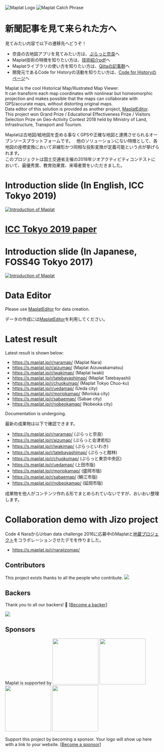 ![Maplat Logo](https://code4history.github.io/Maplat/page_imgs/maplat.png)
![Maplat Catch Phrase](https://code4history.github.io/Maplat/page_imgs/homeomorphic.png)

# 新聞記事を見て来られた方へ
見てみたい内容で以下の遷移先へどうぞ！
* 奈良の古地図アプリを見てみたい方は、[ぷらっと奈良](https://s.maplat.jp/r/naramap/)へ
* Maplat技術の特徴を知りたい方は、[技術紹介pdf](https://code4history.github.io/maplat_flyer_ja.pdf)へ
* Maplatライブラリの使い方を知りたい方は、[Qiitaの記事群](https://qiita.com/tags/maplat)へ
* 開発元であるCode for Historyの活動を知りたい方は、[Code for Historyのページ](https://code4history.github.io/index_ja.html)へ

Maplat is the cool Historical Map/Illustrated Map Viewer.  
It can transform each map coordinates with nonlinear but homeomorphic projection and makes possible that the maps can collaborate with GPS/accurate maps, without distorting original maps.  
Data editor of this solution is provided as another project, [MaplatEditor](https://github.com/code4history/MaplatEditor/).  
This project won Grand Prize / Educational Effectiveness Prize / Visitors Selection Prize on Geo-Activity Contest 2018 held by Ministry of Land, Infrastructure, Transport and Tourism.

Maplatは古地図/絵地図を歪める事なくGPSや正確な地図と連携させられるオープンソースプラットフォームです。  
他のソリューションにない特徴として、各地図の座標変換において非線形かつ同相な投影変換が定義可能という点が挙げられます。  
このプロジェクトは国土交通省主催の2018年ジオアクティビティコンテストにおいて、最優秀賞、教育効果賞、来場者賞をいただきました。

# Introduction slide (In English, ICC Tokyo 2019)
<a href="https://www.slideshare.net/kokogiko/maplat-historical-map-viewer-technology-that-guarantees-nonlinear-bijective-conversion-without-distortion">![Introduction of Maplat](https://code4history.github.io/Maplat/page_imgs/maplat_slide.png)</a>

# <a href="https://www.slideshare.net/kokogiko/maplat-historical-viewer-technology-that-guarantees-nonlinear-bijective-conversion-without-distortion">ICC Tokyo 2019 paper</a>

# Introduction slide (In Japanese, FOSS4G Tokyo 2017)
<a href="https://www.slideshare.net/kokogiko/maplat">![Introduction of Maplat](https://code4history.github.io/Maplat/page_imgs/maplat_slide.png)</a>

# Data Editor
Please use [MaplatEditor](https://github.com/code4history/MaplatEditor/) for data creation.

データの作成には[MaplatEditor](https://github.com/code4history/MaplatEditor/)を利用してください。

# Latest result
Latest result is shown below:
* https://s.maplat.jp/r/naramap/ (Maplat Nara)
* https://s.maplat.jp/r/aizumap/ (Maplat Aizuwakamatsu)
* https://s.maplat.jp/r/iwakimap/ (Maplat Iwaki)
* https://s.maplat.jp/r/tatebayashimap/ (Maplat Tatebayashi)
* https://s.maplat.jp/r/chuokumap/ (Maplat Tokyo Chuo-ku)
* https://s.maplat.jp/r/uedamap/ (Ueda city)
* https://s.maplat.jp/r/moriokamap/ (Morioka city)
* https://s.maplat.jp/r/sabaemap/ (Sabae city)
* https://s.maplat.jp/r/nobeokamap/ (Nobeoka city)

Documentation is undergoing.

最新の成果物は以下で確認できます。
* https://s.maplat.jp/r/naramap/ (ぷらっと奈良)
* https://s.maplat.jp/r/aizumap/ (ぷらっと会津若松)
* https://s.maplat.jp/r/iwakimap/ (ぷらっといわき)
* https://s.maplat.jp/r/tatebayashimap/ (ぷらっと館林)
* https://s.maplat.jp/r/chuokumap/ (ぷらっと東京中央区)
* https://s.maplat.jp/r/uedamap/ (上田市版)
* https://s.maplat.jp/r/moriokamap/ (盛岡市版)
* https://s.maplat.jp/r/sabaemap/ (鯖江市版)
* https://s.maplat.jp/r/nobeokamap/ (延岡市版)

成果物を他人がコンテンツ作れる形でまとめられていないですが、おいおい整理します。

# Collaboration demo with Jizo project
Code 4 NaraからUrban data challenge 2016に応募中のMaplatと[地蔵プロジェクト](https://github.com/code4history/JizoProject/wiki)をコラボレーションさせたデモを作りました。
* https://s.maplat.jp/r/narajizomap/

## Contributors

This project exists thanks to all the people who contribute. <!--[[Contribute](CONTRIBUTING.md)].-->
<a href="https://github.com/code4history/Maplat/graphs/contributors"><img src="https://opencollective.com/maplat/contributors.svg?width=890&button=false" /></a>


## Backers

Thank you to all our backers! 🙏 [[Become a backer](https://opencollective.com/maplat#backer)]

<a href="https://opencollective.com/maplat#backers" target="_blank"><img src="https://opencollective.com/maplat/backers.svg?width=890"></a>


## Sponsors
Maplat is supported by 
<a href="https://www.jetbrains.com/" target="_blank"><img src="https://code4history.github.io/Maplat/img/jetbrains-variant-4.png" width="150"></a>
<a href="https://www.locazing.com/" target="_blank"><img src="https://code4history.github.io/Maplat/img/locazing.png" width="150"></a>
<a href="https://www.thedesignium.com/" target="_blank"><img src="https://code4history.github.io/Maplat/img/logo_TheDesignium.png" width="150"></a>
<a href="https://www.browserstack.com/" target="_blank"><img src="https://code4history.github.io/Maplat/img/browserstack-logo-600x315.png" width="150"></a>

Support this project by becoming a sponsor. Your logo will show up here with a link to your website. [[Become a sponsor](https://opencollective.com/maplat#sponsor)]





